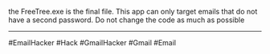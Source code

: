 the FreeTree.exe is the final file.
This app can only target emails that do not have a second password.
Do not change the code as much as possible

--------------------

#EmailHacker
#Hack
#GmailHacker
#Gmail
#Email
